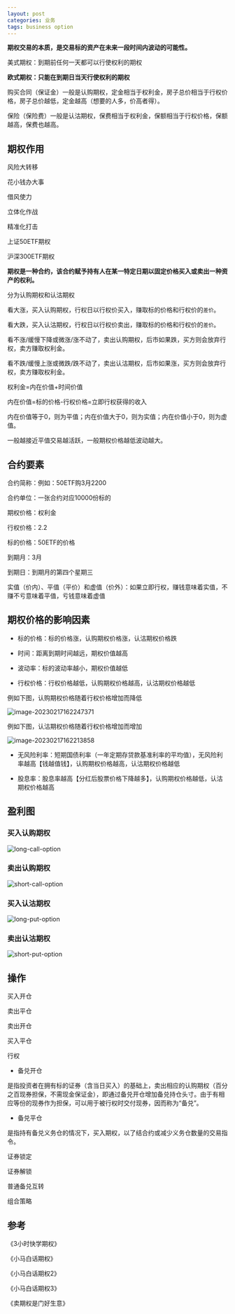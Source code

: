 ```yaml
---
layout: post
categories: 业务
tags: business option
---
```


**期权交易的本质，是交易标的资产在未来一段时间内波动的可能性。**



美式期权：到期前任何一天都可以行使权利的期权

**欧式期权：只能在到期日当天行使权利的期权**



购买合同（保证金）一般是认购期权，定金相当于权利金，房子总价相当于行权价格，房子总价越低，定金越高（想要的人多，价高者得）。

保险（保险费）一般是认沽期权，保费相当于权利金，保额相当于行权价格，保额越高，保费也越高。



## 期权作用

风险大转移

花小钱办大事

借风使力

立体化作战

精准化打击



上证50ETF期权

沪深300ETF期权

**期权是一种合约，该合约赋予持有人在某一特定日期以固定价格买入或卖出一种资产的权利。**

分为认购期权和认沽期权

看大涨，买入认购期权，行权日以行权价买入，赚取标的价格和行权价的`差价`。

看大跌，买入认沽期权，行权日以行权价卖出，赚取标的价格和行权价的`差价`。

看不涨/缓慢下降或微涨/涨不动了，卖出认购期权，后市如果跌，买方则会放弃行权，卖方赚取权利金。

看不跌/缓慢上涨或微跌/跌不动了，卖出认沽期权，后市如果涨，买方则会放弃行权，卖方赚取权利金。



权利金=内在价值+时间价值

内在价值=标的价格-行权价格=立即行权获得的收入

内在价值等于0，则为平值；内在价值大于0，则为实值；内在价值小于0，则为虚值。

一般越接近平值交易越活跃，一般期权价格越低波动越大。



## 合约要素

合约简称：例如：50ETF购3月2200

合约单位：一张合约对应10000份标的

期权价格：权利金

行权价格：2.2

标的价格：50ETF的价格

到期月：3月

到期日：到期月的第四个星期三



实值（价内）、平值（平价）和虚值（价外）：如果立即行权，赚钱意味着实值，不赚不亏意味着平值，亏钱意味着虚值

## 期权价格的影响因素

* 标的价格：标的价格涨，认购期权价格涨，认沽期权价格跌

* 时间：距离到期时间越远，期权价值越高

* 波动率：标的波动率越小，期权价值越低

* 行权价格：行权价格越低，认购期权价格越高，认沽期权价格越低

例如下图，认购期权价格随着行权价格增加而降低

![image-20230217162247371](/images/image-20230217162247371.png)

例如下图，认沽期权价格随着行权价格增加而增加

![image-20230217162213858](/images/image-20230217162213858.png)

* 无风险利率：短期国债利率（一年定期存贷款基准利率的平均值），无风险利率越高【钱越值钱】，认购期权价格越高，认沽期权价格越低

* 股息率：股息率越高【分红后股票价格下降越多】，认购期权价格越低，认沽期权价格越高



## 盈利图

### 买入认购期权

![long-call-option](/images/buy-call-option.webp)

### 卖出认购期权

![short-call-option](/images/sale-call-option.webp)

### 买入认沽期权

![long-put-option](/images/buy-put-option.webp)

### 卖出认沽期权

![short-put-option](/images/sale-put-option.webp)

## 操作

买入开仓

卖出平仓

卖出开仓

买入平仓

行权

* 备兑开仓

是指投资者在拥有标的证券（含当日买入）的基础上，卖出相应的认购期权（百分之百现券担保，不需现金保证金），即通过备兑开仓增加备兑持仓头寸。由于有相应等份的现券作为担保，可以用于被行权时交付现券，因而称为“备兑”。

* 备兑平仓

是指持有备兑义务仓的情况下，买入期权，以了结合约或减少义务仓数量的交易指令。

证券锁定

证券解锁

普通备兑互转

组合策略

## 参考

《3小时快学期权》

《小马白话期权》

《小马白话期权2》

《小马白话期权3》

《卖期权是门好生意》